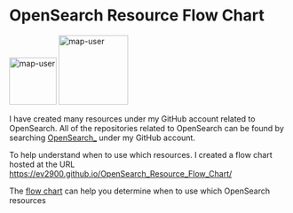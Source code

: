 # OpenSearch Resource Flow Chart

 <img width="85" alt="map-user" src="https://img.shields.io/badge/views-563-green"> <img width="125" alt="map-user" src="https://img.shields.io/badge/unique visits-210-green">

I have created many resources under my GitHub account related to OpenSearch. All of the repositories related to OpenSearch can be found by searching [OpenSearch_](https://github.com/ev2900?tab=repositories&q=OpenSearch_&type=&language=&sort=) under my GitHub account.

To help understand when to use which resources. I created a flow chart hosted at the URL https://ev2900.github.io/OpenSearch_Resource_Flow_Chart/

The [flow chart](https://ev2900.github.io/OpenSearch_Resource_Flow_Chart/) can help you determine when to use which OpenSearch resources
